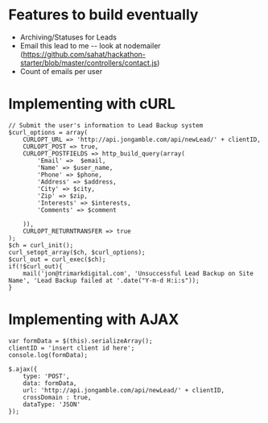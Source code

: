 # Features to build eventually

- Archiving/Statuses for Leads
- Email this lead to me -- look at nodemailer (https://github.com/sahat/hackathon-starter/blob/master/controllers/contact.js)
- Count of emails per user

# Implementing with cURL

	// Submit the user's information to Lead Backup system
	$curl_options = array(
		CURLOPT_URL => 'http://api.jongamble.com/api/newLead/' + clientID,
		CURLOPT_POST => true,
		CURLOPT_POSTFIELDS => http_build_query(array(
			'Email' =>  $email,
			'Name' => $user_name,
			'Phone' => $phone,
			'Address' => $address,
			'City' => $city,
			'Zip' => $zip,
			'Interests' => $interests,
			'Comments' => $comment
		
		)),
		CURLOPT_RETURNTRANSFER => true
	);
	$ch = curl_init();
	curl_setopt_array($ch, $curl_options);
	$curl_out = curl_exec($ch);
	if(!$curl_out){
		mail('jon@trimarkdigital.com', 'Unsuccessful Lead Backup on Site Name', 'Lead Backup failed at '.date("Y-m-d H:i:s"));
	}


# Implementing with AJAX

	var formData = $(this).serializeArray();
	clientID = 'insert client id here';
	console.log(formData);

	$.ajax({
		type: 'POST',
		data: formData,
		url: 'http://api.jongamble.com/api/newLead/' + clientID,
		crossDomain : true,
		dataType: 'JSON'
	});